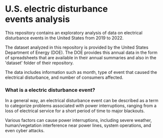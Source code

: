 # U.S. electric disturbance events analysis

This repository contains an exploratory analysis of data on electrical disturbance events in the United States from 2019 to 2022.

The dataset analyzed in this repository is provided by the United States Department of Energy (DOE). The DOE provides this annual data in the form of spreadsheets that are available in their annual summaries and also in the 'dataset' folder of their repository.

The data includes information such as month, type of event that caused the electrical disturbance, and number of consumers affected.

### What is a electric disturbance event?
In a general way, an electrical disturbance event can be described as a term to categorize problems associated with power interruptions, ranging from a loss of electrical service for a short period of time to major blackouts.

Various factors can cause power interruptions, including severe weather, human/vegetation interference near power lines, system operations, and even cyber attacks.
